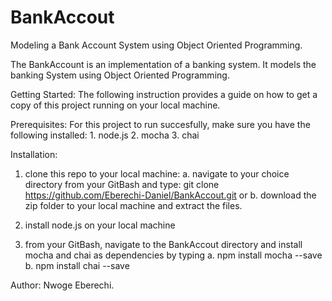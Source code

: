 # BankAccout
Modeling a Bank Account System using Object Oriented Programming.

The BankAccount is an implementation of a banking system. It models the banking System using Object Oriented Programming.

Getting Started:
The following instruction provides a guide on how to get a copy of this project running on your local machine.

Prerequisites:
For this project to run succesfully, make sure you have the following installed:
	1. node.js
	2. mocha
	3. chai

Installation:
1. clone this repo to your local machine:
	a. navigate to your choice directory from your GitBash and type:
		git clone https://github.com/Eberechi-Daniel/BankAccout.git or
	b. download the zip folder to your local machine and extract the files.

2. install node.js on your local machine

3. from your GitBash, navigate to the BankAccout directory and install mocha and chai as dependencies by typing
	a. npm install mocha --save 
	b. npm install chai --save


Author:
Nwoge Eberechi. 
